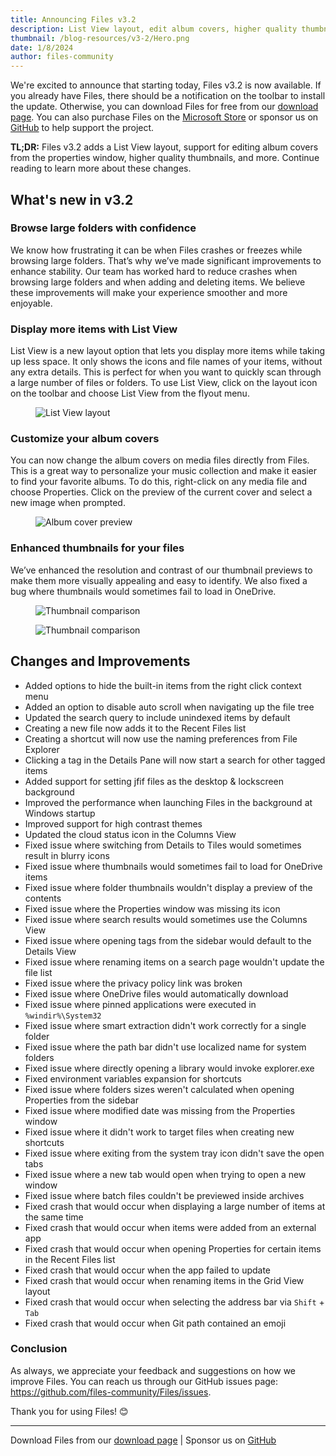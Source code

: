```yaml
---
title: Announcing Files v3.2
description: List View layout, edit album covers, higher quality thumbnails.
thumbnail: /blog-resources/v3-2/Hero.png
date: 1/8/2024
author: files-community
---
```


We're excited to announce that starting today, Files v3.2 is now available. If you already have Files, there should be a notification on the toolbar to install the update. Otherwise, you can download Files for free from our [download page](/download/). You can also purchase Files on the [Microsoft Store](ms-windows-store://pdp/?ProductId=9nghp3dx8hdx&cid=FilesWebsite) or sponsor us on [GitHub](https://github.com/sponsors/yaira2) to help support the project.

**TL;DR:** Files v3.2 adds a List View layout, support for editing album covers from the properties window, higher quality thumbnails, and more. Continue reading to learn more about these changes.

## What's new in v3.2

### Browse large folders with confidence

We know how frustrating it can be when Files crashes or freezes while browsing large folders. That’s why we’ve made significant improvements to enhance stability. Our team has worked hard to reduce crashes when browsing large folders and when adding and deleting items. We believe these improvements will make your experience smoother and more enjoyable.

### Display more items with List View

List View is a new layout option that lets you display more items while taking up less space. It only shows the icons and file names of your items, without any extra details. This is perfect for when you want to quickly scan through a large number of files or folders. To use List View, click on the layout icon on the toolbar and choose List View from the flyout menu.

<figure>
    <img src="/blog-resources/v3-2/ListView.png" alt="List View layout" />
</figure>

### Customize your album covers

You can now change the album covers on media files directly from Files. This is a great way to personalize your music collection and make it easier to find your favorite albums. To do this, right-click on any media file and choose Properties. Click on the preview of the current cover and select a new image when prompted.

<figure>
    <img src="/blog-resources/v3-2/AlbumCovers.png" alt="Album cover preview" />
</figure>

### Enhanced thumbnails for your files

We’ve enhanced the resolution and contrast of our thumbnail previews to make them more visually appealing and easy to identify. We also fixed a bug where thumbnails would sometimes fail to load in OneDrive.

<figure>
    <img src="/blog-resources/v3-2/ThumbnailsOne.png" alt="Thumbnail comparison" />
</figure>

<figure>
    <img src="/blog-resources/v3-2/ThumbnailsTwo.png" alt="Thumbnail comparison" />
</figure>


## Changes and Improvements

- Added options to hide the built-in items from the right click context menu
- Added an option to disable auto scroll when navigating up the file tree
- Updated the search query to include unindexed items by default
- Creating a new file now adds it to the Recent Files list
- Creating a shortcut will now use the naming preferences from File Explorer
- Clicking a tag in the Details Pane will now start a search for other tagged items
- Added support for setting jfif files as the desktop & lockscreen background
- Improved the performance when launching Files in the background at Windows startup
- Improved support for high contrast themes
- Updated the cloud status icon in the Columns View
- Fixed issue where switching from Details to Tiles would sometimes result in blurry icons
- Fixed issue where thumbnails would sometimes fail to load for OneDrive items 
- Fixed issue where folder thumbnails wouldn't display a preview of the contents
- Fixed issue where the Properties window was missing its icon
- Fixed issue where search results would sometimes use the Columns View
- Fixed issue where opening tags from the sidebar would default to the Details View
- Fixed issue where renaming items on a search page wouldn't update the file list
- Fixed issue where the privacy policy link was broken
- Fixed issue where OneDrive files would automatically download
- Fixed issue where pinned applications were executed in `%windir%\System32`
- Fixed issue where smart extraction didn't work correctly for a single folder
- Fixed issue where the path bar didn't use localized name for system folders
- Fixed issue where directly opening a library would invoke explorer.exe
- Fixed environment variables expansion for shortcuts
- Fixed issue where folders sizes weren't calculated when opening Properties from the sidebar
- Fixed issue where modified date was missing from the Properties window
- Fixed issue where it didn't work to target files when creating new shortcuts
- Fixed issue where exiting from the system tray icon didn't save the open tabs
- Fixed issue where a new tab would open when trying to open a new window
- Fixed issue where batch files couldn't be previewed inside archives
- Fixed crash that would occur when displaying a large number of items at the same time
- Fixed crash that would occur when items were added from an external app
- Fixed crash that would occur when opening Properties for certain items in the Recent Files list
- Fixed crash that would occur when the app failed to update
- Fixed crash that would occur when renaming items in the Grid View layout
- Fixed crash that would occur when selecting the address bar via `Shift` + `Tab`
- Fixed crash that would occur when Git path contained an emoji


### Conclusion

As always, we appreciate your feedback and suggestions on how we improve Files. You can reach us through our GitHub issues page: https://github.com/files-community/Files/issues.

Thank you for using Files! 😊

---

Download Files from our [download page](/download/) | Sponsor us on [GitHub](https://github.com/sponsors/yaira2)
